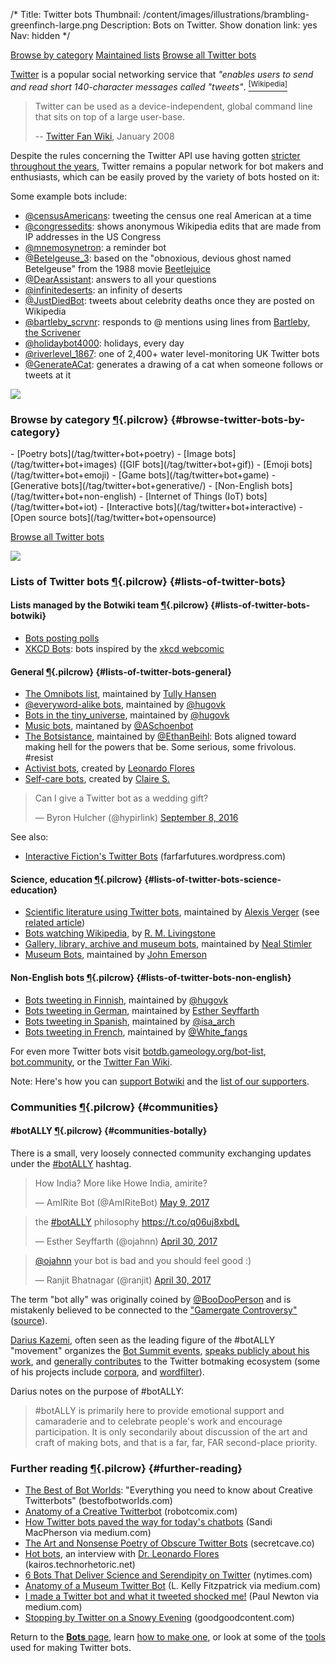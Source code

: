 /*
Title: Twitter bots
Thumbnail: /content/images/illustrations/brambling-greenfinch-large.png
Description: Bots on Twitter.
Show donation link: yes
Nav: hidden
*/


<div class="note">
  <p>
    <a class="btn" href="#browse-twitter-bots-by-category">Browse by category</a>
    <a class="btn" href="#lists-of-twitter-bots">Maintained lists</a>
    <a class="btn" href="/tag/twitterbot">Browse all Twitter bots</a>
  </p>
</div>

[Twitter](https://twitter.com/) is a popular social networking service that *"enables users to send and read short 140-character messages called "tweets"*. [<sup>[Wikipedia]</sup>](https://en.wikipedia.org/wiki/Twitter)

> Twitter can be used as a device-independent, global command line that sits on top of a large user-base.
>
> -- [Twitter Fan Wiki](http://twitter.pbworks.com/w/page/1779741/Bots), January 2008


Despite the rules concerning the Twitter API use having gotten [stricter throughout the years](http://thenextweb.com/twitter/2012/08/17/twitter-4/), Twitter remains a popular network for bot makers and enthusiasts, which can be easily proved by the variety of bots hosted on it:

<div class="row">
  <div class="col-sm-12 col-md-6 no-pad" markdown=1>
Some example bots include:

- [@censusAmericans](/bots/twitterbots/censusAmericans): tweeting the census one real American at a time
- [@congressedits](/bots/twitterbots/congressedits): shows anonymous Wikipedia edits that are made from IP addresses in the US Congress
- [@mnemosynetron](/bots/twitterbots/mnemosynetron): a reminder bot
- [@Betelgeuse_3](/bots/twitterbots/Betelgeuse_3): based on the "obnoxious, devious ghost named Betelgeuse" from the 1988 movie [Beetlejuice](https://en.wikipedia.org/wiki/Beetlejuice)
- [@DearAssistant](/bots/twitterbots/DearAssistant): answers to all your questions
- [@infinitedeserts](/bots/twitterbots/infinitedeserts): an infinity of deserts
- [@JustDiedBot](/bots/twitterbots/JustDiedBot): tweets about celebrity deaths once they are posted on Wikipedia
- [@bartleby_scrvnr](/bots/twitterbots/bartleby_scrvnr): responds to @ mentions using lines from [Bartleby, the Scrivener](https://en.wikipedia.org/wiki/Bartleby,_the_Scrivener)
- [@holidaybot4000](/bots/twitterbots/holidaybot4000): holidays, every day
- [@riverlevel_1867](/bots/twitterbots/riverlevel_1867): one of 2,400+ water level-monitoring UK Twitter bots
- [@GenerateACat](/bots/twitterbots/GenerateACat/): generates a drawing of a cat when someone follows or tweets at it
  </div>
  <div class="col-sm-12 col-md-6">
    <a href="/bots/twitterbots/TheRiddlerBot">
      <img class="screenshot" src="/content/bots/twitterbots/images/TheRiddlerBot.png">
    </a>
  </div>
</div>


### Browse by category [¶](#browse-twitter-bots-by-category){.pilcrow} {#browse-twitter-bots-by-category}

<div class="row">
  <div class="col-sm-12 col-md-6 no-pad" markdown=1>
- [Poetry bots](/tag/twitter+bot+poetry)
- [Image bots](/tag/twitter+bot+images) ([GIF bots](/tag/twitter+bot+gif))
- [Emoji bots](/tag/twitter+bot+emoji)
- [Game bots](/tag/twitter+bot+game)
- [Generative bots](/tag/twitter+bot+generative/)
- [Non-English bots](/tag/twitter+bot+non-english)
- [Internet of Things (IoT) bots](/tag/twitter+bot+iot)
- [Interactive bots](/tag/twitter+bot+interactive)
- [Open source bots](/tag/twitter+bot+opensource)

<p><a class="btn" href="/tag/twitterbot">Browse all Twitter bots</a></p>
  </div>
  <div class="col-sm-12 col-md-6">
    <a href="/bots/twitterbots/FireworksBot">
      <img class="screenshot" src="/content/bots/twitterbots/images/FireworksBot.png">
    </a>
  </div>
</div>





### Lists of Twitter bots [¶](#lists-of-twitter-bots){.pilcrow} {#lists-of-twitter-bots}


#### Lists managed by the Botwiki team [¶](#lists-of-twitter-bots-botwiki){.pilcrow} {#lists-of-twitter-bots-botwiki}


- [Bots posting polls](https://twitter.com/botwikidotorg/lists/bots-posting-polls1/members)
- [XKCD Bots](https://twitter.com/botwikidotorg/lists/xkcd-bots): bots inspired by the [xkcd webcomic](https://xkcd.com/)

#### General [¶](#lists-of-twitter-bots-general){.pilcrow} {#lists-of-twitter-bots-general}

- [The Omnibots list](https://twitter.com/botALLY/lists/omnibots/members), maintained by [Tully Hansen](https://twitter.com/tullyhansen)
- [@everyword-alike bots](https://twitter.com/hugovk/lists/everyevery/members), maintained by [@hugovk](https://twitter.com/hugovk)
- [Bots in the tiny_universe](https://twitter.com/hugovk/lists/tiny-universe/members), maintained by [@hugovk](https://twitter.com/hugovk)
- [Music bots](https://twitter.com/ASchoenbot/lists/music-bots/members), maintaned by [@ASchoenbot](https://twitter.com/ASchoenbot)
- [The Botsistance](https://twitter.com/EthanBeihl/lists/the-botsistance/members), maintained by [@EthanBeihl](https://twitter.com/EthanBeihl): Bots aligned toward making hell for the powers that be. Some serious, some frivolous. #resist
- [Activist bots](https://twitter.com/leonardo_uprm/lists/activist-bots), created by [Leonardo Flores](https://twitter.com/Leonardo_UPRM)
- [Self-care bots](https://twitter.com/clairesayswhat/lists/self-care-bots/members), created by [Claire S.](https://twitter.com/clairesayswhat)

<blockquote class="twitter-tweet" data-lang="en"><p lang="en" dir="ltr">Can I give a Twitter bot as a wedding gift?</p>&mdash; Byron Hulcher (@hypirlink) <a href="https://twitter.com/hypirlink/status/773881183662923780">September 8, 2016</a></blockquote>

See also:

- [Interactive Fiction's Twitter Bots](https://farfarfutures.wordpress.com/2016/05/31/interactive-fictions-twitter-bots/) (farfarfutures.wordpress.com)

#### Science, education [¶](#lists-of-twitter-bots-science-education){.pilcrow} {#lists-of-twitter-bots-science-education}

- [Scientific literature using Twitter bots](https://twitter.com/Alexis_Verger/lists/twitterbot/members), maintained by [Alexis Verger](https://twitter.com/Alexis_Verger) (see [related article](https://caseybergman.wordpress.com/2014/02/24/keeping-up-with-the-scientific-literature-using-twitterbots-the-flypapers-experiment/))
- [Bots watching Wikipedia](https://twitter.com/Rmlivingstone/lists/bots-watching-wikipedia/members), by [R. M. Livingstone](https://twitter.com/Rmlivingstone)
- [Gallery, library, archive and museum bots](https://twitter.com/nealstimler/lists/glambots/members), maintained by [Neal Stimler](https://twitter.com/nealstimler/lists/glambots)
- [Museum Bots](https://twitter.com/backspace/lists/museum-bots/members), maintained by [John Emerson](https://twitter.com/backspace)

#### Non-English bots [¶](#lists-of-twitter-bots-non-english){.pilcrow} {#lists-of-twitter-bots-non-english}

- [Bots tweeting in Finnish](https://twitter.com/hugovk/lists/finnish-bots/members), maintained by [@hugovk](https://twitter.com/hugovk)
- [Bots tweeting in German](https://twitter.com/ojahnn/lists/deutsche-twitterbots/members), maintained by [Esther Seyffarth](https://twitter.com/ojahnn)
- [Bots tweeting in Spanish](https://twitter.com/isa_arch/lists/bots-en-espa-ol/members), maintained by [@isa_arch](https://twitter.com/isa_arch)
- [Bots tweeting in French](https://twitter.com/White_fangs/lists/bots-fran-ais/members), maintained by [@White_fangs](https://twitter.com/White_fangs)


For even more Twitter bots visit [botdb.gameology.org/bot-list](http://botdb.gameology.org/bot-list), [bot.community](https://bot.community/), or the [Twitter Fan Wiki](http://twitter.pbworks.com/w/page/1779741/Bots).

<div class="note">
  <p>
    Note: Here's how you can <a href="/about/support">support Botwiki</a> and the <a href="/about/supporters/">list of our supporters</a>.
  </p>
</div>


### Communities [¶](#communities){.pilcrow} {#communities}
#### \#botALLY [¶](#communities-botally){.pilcrow} {#communities-botally}

There is a small, very loosely connected community exchanging updates under the [\#botALLY](https://twitter.com/hashtag/botally?f=tweets) hashtag.

<blockquote class="twitter-tweet" data-lang="en"><p lang="en" dir="ltr">How India? More like Howe India, amirite?</p>&mdash; AmIRite Bot (@AmIRiteBot) <a href="https://twitter.com/AmIRiteBot/status/861929257672609792">May 9, 2017</a></blockquote>

<blockquote class="twitter-tweet" data-lang="en"><p lang="en" dir="ltr">the <a href="https://twitter.com/hashtag/botALLY?src=hash">#botALLY</a> philosophy <a href="https://t.co/q06uj8xbdL">https://t.co/q06uj8xbdL</a></p>&mdash; Esther Seyffarth (@ojahnn) <a href="https://twitter.com/ojahnn/status/858745498576056320">April 30, 2017</a></blockquote>

<blockquote class="twitter-tweet" data-conversation="none" data-lang="en"><p lang="en" dir="ltr"><a href="https://twitter.com/ojahnn">@ojahnn</a> your bot is bad and you should feel good :)</p>&mdash; Ranjit Bhatnagar (@ranjit) <a href="https://twitter.com/ranjit/status/858745338143932419">April 30, 2017</a></blockquote>

The term "bot ally" was originally coined by [@BooDooPerson](https://twitter.com/BooDooPerson) and is mistakenly believed to be connected to the ["Gamergate Controversy"](https://en.wikipedia.org/wiki/Gamergate_controversy) ([source](https://twitter.com/kevinthr/status/635006662273732608)).

[Darius Kazemi](https://twitter.com/tinysubversions), often seen as the leading figure of the #botALLY "movement" organizes the [Bot Summit events](/tag/event+bot%20summit), [speaks publicly about his work](http://tinysubversions.com/press-shows/), and [generally contributes](https://github.com/dariusk?tab=repositories) to the Twitter botmaking ecosystem (some of his projects include [corpora](https://github.com/dariusk/corpora), and [wordfilter](https://github.com/dariusk/wordfilter)).

Darius notes on the purpose of #botALLY:

> \#botALLY is ​primarily​ here to provide emotional support and camaraderie and to celebrate people's work and encourage participation. It is only secondarily about discussion of the art and craft of making bots, and that is a far, far, FAR second-place priority.

### Further reading [¶](#further-reading){.pilcrow} {#further-reading}

- [The Best of Bot Worlds](http://bestofbotworlds.com/): "Everything you need to know about Creative Twitterbots" (bestofbotworlds.com)
- [Anatomy of a Creative Twitterbot](http://robotcomix.com/comix/Twitterbots/mobile/) (robotcomix.com)
- [How Twitter bots paved the way for today's chatbots](https://medium.com/ddouble/how-twitter-bots-paved-the-way-for-todays-chatbots-2fa103020d3e) (Sandi MacPherson via medium.com)
- [The Art and Nonsense Poetry of Obscure Twitter Bots](http://secretcave.co/obscure-twitter-bots/) (secretcave.co)
- [Hot bots](http://kairos.technorhetoric.net/21.2/interviews/lauer/), an interview with [Dr. Leonardo Flores](https://twitter.com/leonardo_UPRM) (kairos.technorhetoric.net)
- [6 Bots That Deliver Science and Serendipity on Twitter](https://www.nytimes.com/2017/04/28/science/twitter-bots-science.html) (nytimes.com)
- [Anatomy of a Museum Twitter Bot](https://medium.com/berkman-klein-center/anatomy-of-a-museum-twitter-bot-2311d81de243) (L. Kelly Fitzpatrick via medium.com)
- [I made a Twitter bot and what it tweeted shocked me!](https://medium.com/becoming-human/i-made-a-twitter-bot-and-what-it-tweeted-shocked-me-fbaefa3b4a00) (Paul Newton via medium.com)
- [Stopping by Twitter on a Snowy Evening](http://goodgoodcontent.com/stopping-by-twitter-on-a-snowy-evening/) (goodgoodcontent.com)

Return to the [**Bots** page](/bots), learn [how to make one](/tutorials/twitterbots), or look at some of the [tools](/resources/twitterbots) used for making Twitter bots.


<script async src="//platform.twitter.com/widgets.js" charset="utf-8"></script>
